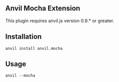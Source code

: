 ## Anvil Mocha Extension

This plugin requires anvil.js version 0.9.* or greater.

## Installation

	anvil install anvil.mocha

## Usage

	anvil --mocha